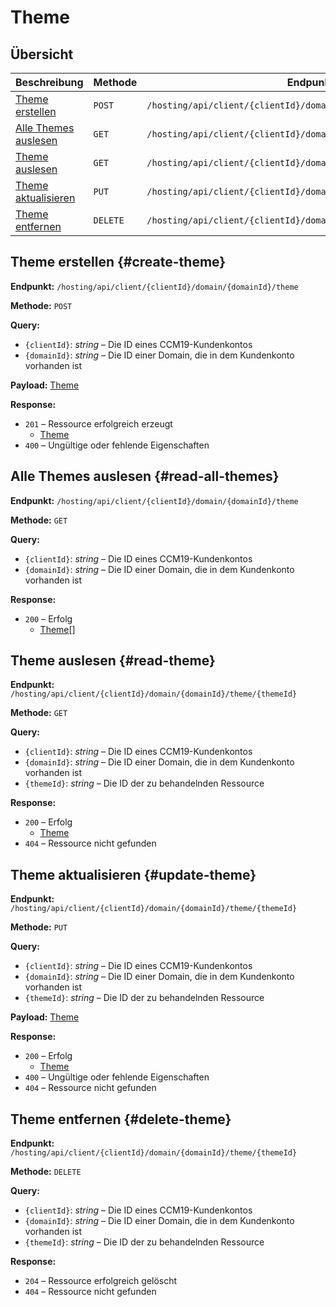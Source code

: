 # Theme

## Übersicht

| Beschreibung                             | Methode  | Endpunkt                                                           |
| ---------------------------------------- | -------- | ------------------------------------------------------------------ |
| [Theme erstellen](#create-theme)         | `POST`   | `/hosting/api/client/{clientId}/domain/{domainId}/theme`           |
| [Alle Themes auslesen](#read-all-themes) | `GET`    | `/hosting/api/client/{clientId}/domain/{domainId}/theme`           |
| [Theme auslesen](#read-theme)            | `GET`    | `/hosting/api/client/{clientId}/domain/{domainId}/theme/{themeId}` |
| [Theme aktualisieren](#update-theme)     | `PUT`    | `/hosting/api/client/{clientId}/domain/{domainId}/theme/{themeId}` |
| [Theme entfernen](#delete-theme)         | `DELETE` | `/hosting/api/client/{clientId}/domain/{domainId}/theme/{themeId}` |

## Theme erstellen {#create-theme}

**Endpunkt:** `/hosting/api/client/{clientId}/domain/{domainId}/theme`

**Methode:** `POST`

**Query:**

- `{clientId}`: *string* – Die ID eines CCM19-Kundenkontos
- `{domainId}`: *string* – Die ID einer Domain, die in dem Kundenkonto vorhanden ist

**Payload:** [Theme](../components.md#theme)

**Response:**

- `201` – Ressource erfolgreich erzeugt
  - [Theme](../components.md#theme)
- `400` – Ungültige oder fehlende Eigenschaften

## Alle Themes auslesen {#read-all-themes}

**Endpunkt:** `/hosting/api/client/{clientId}/domain/{domainId}/theme`

**Methode:** `GET`

**Query:**

- `{clientId}`: *string* – Die ID eines CCM19-Kundenkontos
- `{domainId}`: *string* – Die ID einer Domain, die in dem Kundenkonto vorhanden ist

**Response:**

- `200` – Erfolg
  - [Theme](../components.md#theme)\[]

## Theme auslesen {#read-theme}

**Endpunkt:** `/hosting/api/client/{clientId}/domain/{domainId}/theme/{themeId}`

**Methode:** `GET`

**Query:**

- `{clientId}`: *string* – Die ID eines CCM19-Kundenkontos
- `{domainId}`: *string* – Die ID einer Domain, die in dem Kundenkonto vorhanden ist
- `{themeId}`: *string* – Die ID der zu behandelnden Ressource

**Response:**

- `200` – Erfolg
  - [Theme](../components.md#theme)
- `404` – Ressource nicht gefunden

## Theme aktualisieren {#update-theme}

**Endpunkt:** `/hosting/api/client/{clientId}/domain/{domainId}/theme/{themeId}`

**Methode:** `PUT`

**Query:**

- `{clientId}`: *string* – Die ID eines CCM19-Kundenkontos
- `{domainId}`: *string* – Die ID einer Domain, die in dem Kundenkonto vorhanden ist
- `{themeId}`: *string* – Die ID der zu behandelnden Ressource

**Payload:** [Theme](../components.md#theme)

**Response:**

- `200` – Erfolg
  - [Theme](../components.md#theme)
- `400` – Ungültige oder fehlende Eigenschaften
- `404` – Ressource nicht gefunden

## Theme entfernen {#delete-theme}

**Endpunkt:** `/hosting/api/client/{clientId}/domain/{domainId}/theme/{themeId}`

**Methode:** `DELETE`

**Query:**

- `{clientId}`: *string* – Die ID eines CCM19-Kundenkontos
- `{domainId}`: *string* – Die ID einer Domain, die in dem Kundenkonto vorhanden ist
- `{themeId}`: *string* – Die ID der zu behandelnden Ressource

**Response:**

- `204` – Ressource erfolgreich gelöscht
- `404` – Ressource nicht gefunden
